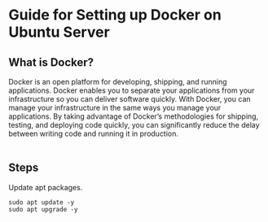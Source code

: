 Guide for Setting up Docker on Ubuntu Server
=

What is Docker?
-
Docker is an open platform for developing, shipping, and running applications.
Docker enables you to separate your applications from your infrastructure so you can deliver software quickly.
With Docker, you can manage your infrastructure in the same ways you manage your applications. By taking advantage of Docker’s methodologies for shipping, testing, and deploying code quickly, you can significantly reduce the delay between writing code and running it in production.
<br>
<br>
## Steps


Update apt packages.

    sudo apt update -y
    sudo apt upgrade -y
